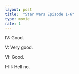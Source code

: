 ```yaml
---
layout: post
title:  "Star Wars Episode 1-6"
type: movie
rate: 1
---
```


IV: Good.

V: Very good.

VI: Good.

I-III: Hell no.